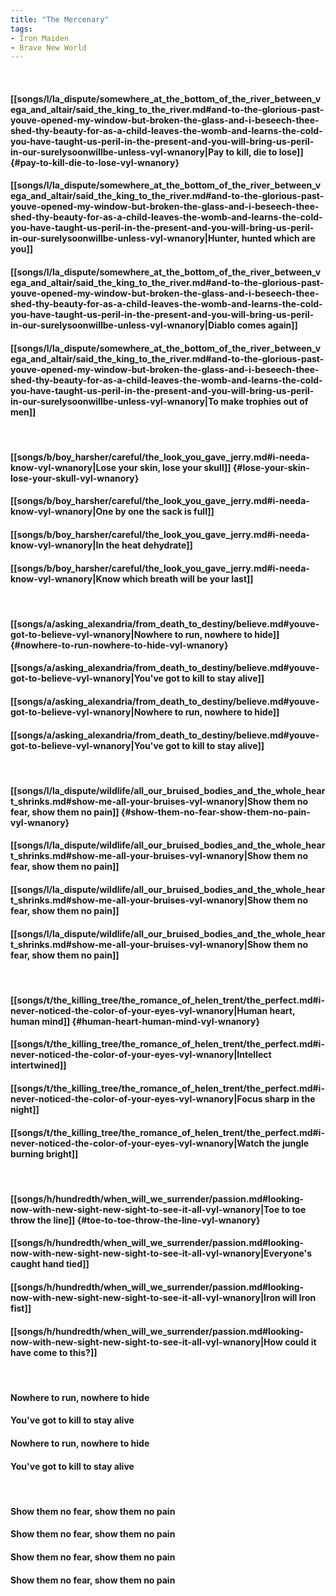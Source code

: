 ```yaml
---
title: "The Mercenary"
tags:
- Iron Maiden
- Brave New World
---
```

&nbsp;
#### [[songs/l/la_dispute/somewhere_at_the_bottom_of_the_river_between_vega_and_altair/said_the_king_to_the_river.md#and-to-the-glorious-past-youve-opened-my-window-but-broken-the-glass-and-i-beseech-thee-shed-thy-beauty-for-as-a-child-leaves-the-womb-and-learns-the-cold-you-have-taught-us-peril-in-the-present-and-you-will-bring-us-peril-in-our-surelysoonwillbe-unless-vyl-wnanory|Pay to kill, die to lose]] {#pay-to-kill-die-to-lose-vyl-wnanory}
#### [[songs/l/la_dispute/somewhere_at_the_bottom_of_the_river_between_vega_and_altair/said_the_king_to_the_river.md#and-to-the-glorious-past-youve-opened-my-window-but-broken-the-glass-and-i-beseech-thee-shed-thy-beauty-for-as-a-child-leaves-the-womb-and-learns-the-cold-you-have-taught-us-peril-in-the-present-and-you-will-bring-us-peril-in-our-surelysoonwillbe-unless-vyl-wnanory|Hunter, hunted which are you]]
#### [[songs/l/la_dispute/somewhere_at_the_bottom_of_the_river_between_vega_and_altair/said_the_king_to_the_river.md#and-to-the-glorious-past-youve-opened-my-window-but-broken-the-glass-and-i-beseech-thee-shed-thy-beauty-for-as-a-child-leaves-the-womb-and-learns-the-cold-you-have-taught-us-peril-in-the-present-and-you-will-bring-us-peril-in-our-surelysoonwillbe-unless-vyl-wnanory|Diablo comes again]]
#### [[songs/l/la_dispute/somewhere_at_the_bottom_of_the_river_between_vega_and_altair/said_the_king_to_the_river.md#and-to-the-glorious-past-youve-opened-my-window-but-broken-the-glass-and-i-beseech-thee-shed-thy-beauty-for-as-a-child-leaves-the-womb-and-learns-the-cold-you-have-taught-us-peril-in-the-present-and-you-will-bring-us-peril-in-our-surelysoonwillbe-unless-vyl-wnanory|To make trophies out of men]]
&nbsp;
#### [[songs/b/boy_harsher/careful/the_look_you_gave_jerry.md#i-needa-know-vyl-wnanory|Lose your skin, lose your skull]] {#lose-your-skin-lose-your-skull-vyl-wnanory}
#### [[songs/b/boy_harsher/careful/the_look_you_gave_jerry.md#i-needa-know-vyl-wnanory|One by one the sack is full]]
#### [[songs/b/boy_harsher/careful/the_look_you_gave_jerry.md#i-needa-know-vyl-wnanory|In the heat dehydrate]]
#### [[songs/b/boy_harsher/careful/the_look_you_gave_jerry.md#i-needa-know-vyl-wnanory|Know which breath will be your last]]
&nbsp;
#### [[songs/a/asking_alexandria/from_death_to_destiny/believe.md#youve-got-to-believe-vyl-wnanory|Nowhere to run, nowhere to hide]] {#nowhere-to-run-nowhere-to-hide-vyl-wnanory}
#### [[songs/a/asking_alexandria/from_death_to_destiny/believe.md#youve-got-to-believe-vyl-wnanory|You've got to kill to stay alive]]
#### [[songs/a/asking_alexandria/from_death_to_destiny/believe.md#youve-got-to-believe-vyl-wnanory|Nowhere to run, nowhere to hide]]
#### [[songs/a/asking_alexandria/from_death_to_destiny/believe.md#youve-got-to-believe-vyl-wnanory|You've got to kill to stay alive]]
&nbsp;
#### [[songs/l/la_dispute/wildlife/all_our_bruised_bodies_and_the_whole_heart_shrinks.md#show-me-all-your-bruises-vyl-wnanory|Show them no fear, show them no pain]] {#show-them-no-fear-show-them-no-pain-vyl-wnanory}
#### [[songs/l/la_dispute/wildlife/all_our_bruised_bodies_and_the_whole_heart_shrinks.md#show-me-all-your-bruises-vyl-wnanory|Show them no fear, show them no pain]]
#### [[songs/l/la_dispute/wildlife/all_our_bruised_bodies_and_the_whole_heart_shrinks.md#show-me-all-your-bruises-vyl-wnanory|Show them no fear, show them no pain]]
#### [[songs/l/la_dispute/wildlife/all_our_bruised_bodies_and_the_whole_heart_shrinks.md#show-me-all-your-bruises-vyl-wnanory|Show them no fear, show them no pain]]
&nbsp;
#### [[songs/t/the_killing_tree/the_romance_of_helen_trent/the_perfect.md#i-never-noticed-the-color-of-your-eyes-vyl-wnanory|Human heart, human mind]] {#human-heart-human-mind-vyl-wnanory}
#### [[songs/t/the_killing_tree/the_romance_of_helen_trent/the_perfect.md#i-never-noticed-the-color-of-your-eyes-vyl-wnanory|Intellect intertwined]]
#### [[songs/t/the_killing_tree/the_romance_of_helen_trent/the_perfect.md#i-never-noticed-the-color-of-your-eyes-vyl-wnanory|Focus sharp in the night]]
#### [[songs/t/the_killing_tree/the_romance_of_helen_trent/the_perfect.md#i-never-noticed-the-color-of-your-eyes-vyl-wnanory|Watch the jungle burning bright]]
&nbsp;
#### [[songs/h/hundredth/when_will_we_surrender/passion.md#looking-now-with-new-sight-new-sight-to-see-it-all-vyl-wnanory|Toe to toe throw the line]] {#toe-to-toe-throw-the-line-vyl-wnanory}
#### [[songs/h/hundredth/when_will_we_surrender/passion.md#looking-now-with-new-sight-new-sight-to-see-it-all-vyl-wnanory|Everyone's caught hand tied]]
#### [[songs/h/hundredth/when_will_we_surrender/passion.md#looking-now-with-new-sight-new-sight-to-see-it-all-vyl-wnanory|Iron will Iron fist]]
#### [[songs/h/hundredth/when_will_we_surrender/passion.md#looking-now-with-new-sight-new-sight-to-see-it-all-vyl-wnanory|How could it have come to this?]]
&nbsp;
#### Nowhere to run, nowhere to hide
#### You've got to kill to stay alive
#### Nowhere to run, nowhere to hide
#### You've got to kill to stay alive
&nbsp;
#### Show them no fear, show them no pain
#### Show them no fear, show them no pain
#### Show them no fear, show them no pain
#### Show them no fear, show them no pain
